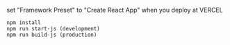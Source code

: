 set "Framework Preset" to "Create React App" when you deploy at VERCEL 

```
npm install
npm run start-js (development)
npm run build-js (production)
```

